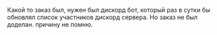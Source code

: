 Какой то заказ был, нужен был дискорд бот, который раз в сутки бы обновлял список участников дискорд сервера. Но заказ не был доделан. причину не помню.
